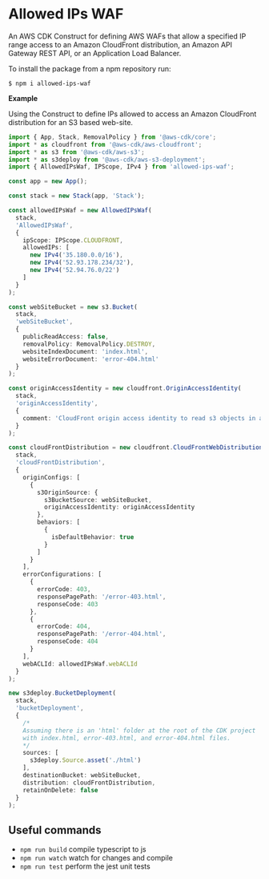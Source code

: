 # Allowed IPs WAF

An AWS CDK Construct for defining AWS WAFs that allow a specified IP range access to an Amazon CloudFront distribution, an Amazon API Gateway REST API, or an Application Load Balancer.

To install the package from a npm repository run:
```shell
$ npm i allowed-ips-waf
```

**Example** 
   
Using the Construct to define IPs allowed to access an Amazon CloudFront distribution for an S3 based web-site.
```typescript
import { App, Stack, RemovalPolicy } from '@aws-cdk/core';
import * as cloudfront from '@aws-cdk/aws-cloudfront';
import * as s3 from '@aws-cdk/aws-s3';
import * as s3deploy from '@aws-cdk/aws-s3-deployment';
import { AllowedIPsWaf, IPScope, IPv4 } from 'allowed-ips-waf';

const app = new App();

const stack = new Stack(app, 'Stack');

const allowedIPsWaf = new AllowedIPsWaf(
  stack,
  'AllowedIPsWaf',
  {
    ipScope: IPScope.CLOUDFRONT,
    allowedIPs: [
      new IPv4('35.180.0.0/16'),
      new IPv4('52.93.178.234/32'),
      new IPv4('52.94.76.0/22')
    ]
  }
);

const webSiteBucket = new s3.Bucket(
  stack,
  'webSiteBucket',
  {
    publicReadAccess: false,
    removalPolicy: RemovalPolicy.DESTROY,
    websiteIndexDocument: 'index.html',
    websiteErrorDocument: 'error-404.html'
  }
);

const originAccessIdentity = new cloudfront.OriginAccessIdentity(
  stack,
  'originAccessIdentity',
  {
    comment: 'CloudFront origin access identity to read s3 objects in a specific bucket.'
  }
);

const cloudFrontDistribution = new cloudfront.CloudFrontWebDistribution(
  stack,
  'cloudFrontDistribution',
  {
    originConfigs: [
      {
        s3OriginSource: {
          s3BucketSource: webSiteBucket,
          originAccessIdentity: originAccessIdentity
        },
        behaviors: [
          {
            isDefaultBehavior: true
          }
        ]
      }
    ],
    errorConfigurations: [
      {
        errorCode: 403,
        responsePagePath: '/error-403.html',
        responseCode: 403
      },
      {
        errorCode: 404,
        responsePagePath: '/error-404.html',
        responseCode: 404
      }
    ],
    webACLId: allowedIPsWaf.webACLId
  }
);

new s3deploy.BucketDeployment(
  stack,
  'bucketDeployment',
  {
    /*
    Assuming there is an 'html' folder at the root of the CDK project
    with index.html, error-403.html, and error-404.html files.
    */
    sources: [
      s3deploy.Source.asset('./html')
    ],
    destinationBucket: webSiteBucket,
    distribution: cloudFrontDistribution,
    retainOnDelete: false
  }
);
```

## Useful commands

 * `npm run build`   compile typescript to js
 * `npm run watch`   watch for changes and compile
 * `npm run test`    perform the jest unit tests
